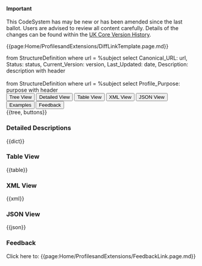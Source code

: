 <div id="newAsset" markdown="span" class="alert alert-success" role="alert"><h4><i class="fa fa-star"></i> Important</h4>
This CodeSystem has may be new or has been amended since the last ballot. Users are advised to review all content carefully. Details of the changes can be found within the <a href="https://simplifier.net/guide/UKCoreVersionHistory/Home/STU3-Sequence.page.md?version=current">UK Core Version History</a>.

{{page:Home/ProfilesandExtensions/DiffLinkTemplate.page.md}}
</div>

<fql>
from
	StructureDefinition
where
	url = %subject
select
	Canonical_URL: url,
  Status: status,
  Current_Version: version,
  Last_Updated: date,
	Description: description
  with header 
</fql>

<div id="transpose">
</div>
<br>

<fql>
from
	StructureDefinition
where
	url = %subject
select
	Profile_Purpose: purpose
with header 
</fql>

<div class="tab fhirTree">
 <button class="tablinks active" onclick="openTab(event, 'Tree View')">Tree View</button>
  <button class="tablinks" onclick="openTab(event, 'Detailed View')">Detailed View</button>
   <button class="tablinks" onclick="openTab(event, 'Table View')">Table View</button>
   <button class="tablinks" onclick="openTab(event, 'XML View')">XML View</button>
  <button class="tablinks" onclick="openTab(event, 'JSON View')">JSON View</button>
  <!--<button class="tablinks" onclick="openTab(event, 'Usage')">Usage</button>-->
  <button class="tablinks" onclick="openTab(event, 'Examples')">Examples</button>
  <button class="tablinks feedback" onclick="openTab(event, 'Feedback')">Feedback</button>
</div>

<div id="Tree View" class="tabcontent expandedProfile" style="display:block">
{{tree, buttons}}
</div>

<div id="Detailed View" class="tabcontent">
  <h3>Detailed Descriptions</h3>
{{dict}}
</div>

<div id="Table View" class="tabcontent">
  <h3>Table View</h3>
{{table}}
</div>

<div id="XML View" class="tabcontent">
  <h3>XML View</h3>
{{xml}}
</div>

<div id="JSON View" class="tabcontent">
  <h3>JSON View</h3>
{{json}}
</div>

<div id="Feedback" class="tabcontent">
  <h3>Feedback</h3>
Click here to: {{page:Home/ProfilesandExtensions/FeedbackLink.page.md}}
</div>

